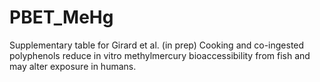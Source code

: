 # PBET_MeHg
Supplementary table for Girard et al. (in prep) Cooking and co-ingested polyphenols reduce in vitro methylmercury bioaccessibility from fish and may alter exposure in humans.
